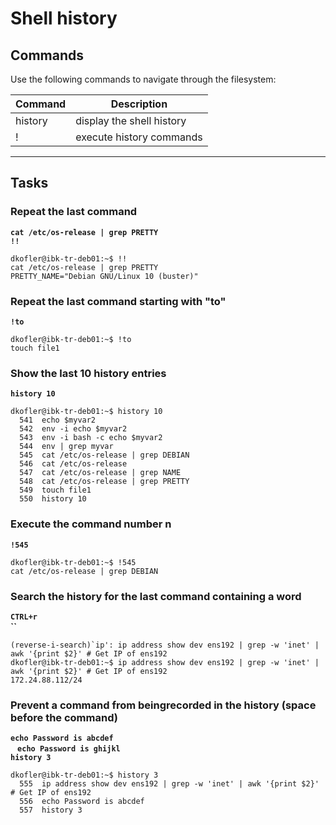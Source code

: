 # Shell history
## Commands
Use the following commands to navigate through the filesystem:

| Command | Description |
| ---| --- |
| history | display the shell history |
| ! | execute history commands |
---

## Tasks
### Repeat the last command
**`cat /etc/os-release | grep PRETTY`**  
**`!!`**
```
dkofler@ibk-tr-deb01:~$ !!
cat /etc/os-release | grep PRETTY
PRETTY_NAME="Debian GNU/Linux 10 (buster)"
```

### Repeat the last command starting with "to"
**`!to`**  
```
dkofler@ibk-tr-deb01:~$ !to
touch file1
```

### Show the last 10 history entries
**`history 10`**  
```
dkofler@ibk-tr-deb01:~$ history 10
  541  echo $myvar2
  542  env -i echo $myvar2
  543  env -i bash -c echo $myvar2
  544  env | grep myvar
  545  cat /etc/os-release | grep DEBIAN
  546  cat /etc/os-release
  547  cat /etc/os-release | grep NAME
  548  cat /etc/os-release | grep PRETTY
  549  touch file1
  550  history 10
```

### Execute the command number n
**`!545`**  
```
dkofler@ibk-tr-deb01:~$ !545
cat /etc/os-release | grep DEBIAN
```

### Search the history for the last command containing a word
**`CTRL+r`**  
**``**
```
(reverse-i-search)`ip': ip address show dev ens192 | grep -w 'inet' | awk '{print $2}' # Get IP of ens192
dkofler@ibk-tr-deb01:~$ ip address show dev ens192 | grep -w 'inet' | awk '{print $2}' # Get IP of ens192
172.24.88.112/24
```

### Prevent a command from beingrecorded in the history (space before the command)
**`echo Password is abcdef`**  
&nbsp;**` echo Password is ghijkl`**  
**`history 3`**
```
dkofler@ibk-tr-deb01:~$ history 3
  555  ip address show dev ens192 | grep -w 'inet' | awk '{print $2}' # Get IP of ens192
  556  echo Password is abcdef
  557  history 3
```
